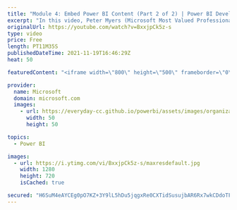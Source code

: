 ```yaml
---
title: "Module 4: Embed Power BI Content (Part 2 of 2) | Power BI Developer in a Day"
excerpt: "In this video, Peter Myers (Microsoft Most Valued Professional, and course developer) demonstrates how to develop with the Power BI REST API and embedding Power BI reports in an ASP.NET MVC web app. It is video 12 of 21.  The Power BI Developer in a Day online course empowers you as an app developer"
originalUrl: https://youtube.com/watch?v=BxxjpCk5z-s
type: video
price: Free
length: PT11M35S
publishedDateTime: 2021-11-19T16:46:29Z
heat: 50

featuredContent: "<iframe width=\"800\" height=\"500\" frameborder=\"0\" src=\"https://www.youtube.com/embed/BxxjpCk5z-s\" allow=\"accelerometer; autoplay; encrypted-media; gyroscope; picture-in-picture\" allowfullscreen></iframe>"

provider:
  name: Microsoft
  domain: microsoft.com
  images:
    - url: https://everyday-cc.github.io/powerbi/assets/images/organizations/microsoft.com-50x50.jpg
      width: 50
      height: 50

topics:
  - Power BI

images:
  - url: https://i.ytimg.com/vi/BxxjpCk5z-s/maxresdefault.jpg
    width: 1280
    height: 720
    isCached: true

secured: "H6SuM4eAYCEg0pO7KZ+3Y9lL5hDu5jqgxRe0CXTidSusujbAR6Rx7wkCDdoTF820yozOgojm7BPW6ntrEj/s6UyxcbsQ8wbygEabvuClrYpqwrtLp3kgqtj0TZtDZ9lzmn9mjv9pu5osYS5YydGc6ne+B4Xhlo+YdPYDFEUYloyL3h60M+YI7Ug8B1ddfYMKTzq4qUF3+oPEMQRESN6WGmhxxRzE7EPKX+QmduBpL6K48fUKaOO1cGbNhK15Se6F/mqnxZg8xIV3c9tbYOoCKC5qWuiH4ErseSwcowVSe3CBvqjxPvztkvW9QjOVlWgoaAzSeYc7Of44YRcWwEqXRgWtp3rIfMMSxM0dWHL6+DWD/vmRhG6pQig/ibUPhiAg7hU5tG1HvYss/gvWHShD84u7jcPkBhZim2rrw94uEeo=;9dLBq/twlNPUKEbiJw9cUw=="
---
```


